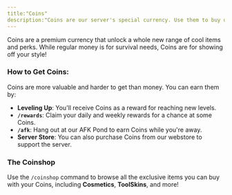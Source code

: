 ```yaml
---
title:"Coins"
description:"Coins are our server's special currency. Use them to buy unique cosmetic items and perks that you can't get with regular money."
---
```


Coins are a premium currency that unlock a whole new range of cool items and perks. While regular money is for survival needs, Coins are for showing off your style!

### How to Get Coins:

Coins are more valuable and harder to get than money. You can earn them by:

*   **Leveling Up**: You'll receive Coins as a reward for reaching new levels.
*   **`/rewards`**: Claim your daily and weekly rewards for a chance at some Coins.
*   **`/afk`**: Hang out at our AFK Pond to earn Coins while you're away.
*   **Server Store**: You can also purchase Coins from our webstore to support the server.

### The Coinshop

Use the `/coinshop` command to browse all the exclusive items you can buy with your Coins, including **Cosmetics**, **ToolSkins**, and more!